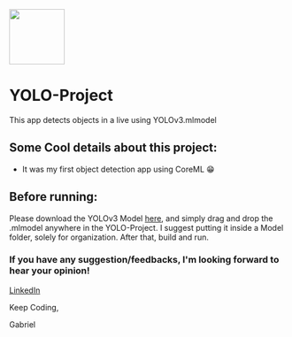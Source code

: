 <img src="https://imgur.com/zuvfPRT.jpg" width="100" height="100" float="right">

# YOLO-Project
This app detects objects in a live using YOLOv3.mlmodel

## Some Cool details about this project:
- It was my first object detection app using CoreML 😁

## Before running:
Please download the YOLOv3 Model [here](https://docs-assets.developer.apple.com/coreml/models/Image/ObjectDetection/YOLOv3/YOLOv3.mlmodel), and simply drag and drop the .mlmodel anywhere in the YOLO-Project. I suggest putting it inside a Model folder, solely for organization. After that, build and run.

### If you have any suggestion/feedbacks, I'm looking forward to hear your opinion!

[LinkedIn](https://www.linkedin.com/in/gabriel-rodrigues-faria/)

Keep Coding,

Gabriel
